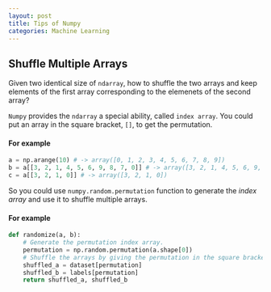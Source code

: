 ```yaml
---
layout: post
title: Tips of Numpy
categories: Machine Learning
---
```


Shuffle Multiple Arrays
-----------------------

Given two identical size of `ndarray`, how to shuffle the two arrays and keep elements of the first array corresponding to the elemenets of the second array?

`Numpy` provides the `ndarray` a special ability, called `index array`. You could put an array in the square bracket, `[]`, to get the permutation.

#### For example

```python
a = np.arange(10) # -> array([0, 1, 2, 3, 4, 5, 6, 7, 8, 9])
b = a[[3, 2, 1, 4, 5, 6, 9, 8, 7, 0]] # -> array([3, 2, 1, 4, 5, 6, 9, 8, 7, 0])
c = a[[3, 2, 1, 0]] # -> array([3, 2, 1, 0])
```

So you could use `numpy.random.permutation` function to generate the *index array* and use it to shuffle multiple arrays.

#### For example

```python
def randomize(a, b):
    # Generate the permutation index array.
    permutation = np.random.permutation(a.shape[0])
    # Shuffle the arrays by giving the permutation in the square brackets.
    shuffled_a = dataset[permutation]
    shuffled_b = labels[permutation]
    return shuffled_a, shuffled_b
```
